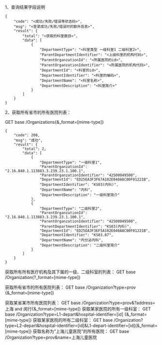 1、查询结果字段说明

```
{
    "code": "<成功/失败/错误等状态码>",
    "msg": "<登录成功/失败/错误时的额外信息>",
    "result": {
        "total": "<获取的科室数目>",
        "data": [
            {
                "DepartmentType": "<科室类型 一级科室1 二级科室2>",
                "ParentDepartmentIdentifier": "<上级科室的机构代码>",
                "ParentOrganzationId": "<所属医院的id>",
                "ParentOrganzationIdentifier": "<所属医院的机构代码>",
                "DepartmentId": "<科室的id>",
                "DepartmentIdentifier": "<科室的编码>",
                "DepartmentName": "<科室名称>",
                "DepartmentDescription": "<科室简介>"
            }
        ]
    }
}

```

2、获取所有省市的所有医院列表：

GET base /Organizations{&_format=[mime-type]}

```
{
    "code": 200,
    "msg": "成功",
    "result": {
        "total": 2,
        "data": [
            {
                "DepartmentType": "一级科室1",
                "ParentOrganzationId": "2.16.840.1.113883.3.239.23.1.100.1",
                "ParentOrganzationIdentifier": "42500049500",
                "DepartmentId": "ED25EA3F3F67A102E040A8C00F01221B",
                "DepartmentIdentifier": "KS03(内科)",
                "DepartmentName": "内科",
                "DepartmentDescription": "一级科室简介"
            },
            {
                "DepartmentType": "二级科室2",
                "ParentOrganzationId": "2.16.840.1.113883.3.239.23.1.100.1",
                "ParentOrganzationIdentifier": "42500049500",
                "ParentDepartmentIdentifier": "KS03(内科)",
                "DepartmentId": "ED25EA3F3EF5A102E040A8C00F01221B",
                "DepartmentIdentifier": "KS03.07",
                "DepartmentName": "内分泌内科",
                "DepartmentDescription": "二级科室简介"
            }
        ]
    }
}
```

获取所有所有医疗机构及其下属的一级、二级科室的列表： GET base /Organization{?_format=[mime-type]}

获取所有省市的所有医院列表： GET base /Organization?type=prov {&_format=[mime-type]}

获取某省某市所有医院列表： GET base /Organization?type=prov&?address=上海 and 闵行{&_format=[mime-type]} 获取某家医院的所有一级科室： GET base /Organization?type=L1-depart&hospital-identifier=[id] {&_format=[mime-type]} 获取某家医院的所有二级科室： GET base /Organization?type=L2-depart&hospital-identifier=[id]&L1-depart-identifier=[id]{&_format=[mime-type]} 获取名称为”上海儿童医院”的所有医院： GET base /Organization?type=prov&name=上海儿童医院
